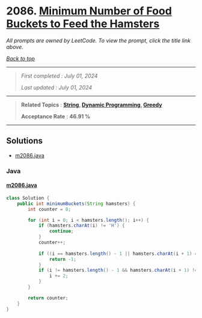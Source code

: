 # 2086. [Minimum Number of Food Buckets to Feed the Hamsters](<https://leetcode.com/problems/minimum-number-of-food-buckets-to-feed-the-hamsters>)

*All prompts are owned by LeetCode. To view the prompt, click the title link above.*

*[Back to top](<../README.md>)*

------

> *First completed : July 01, 2024*
>
> *Last updated : July 01, 2024*

------

> **Related Topics** : **[String](<by_topic/String.md>), [Dynamic Programming](<by_topic/Dynamic Programming.md>), [Greedy](<by_topic/Greedy.md>)**
>
> **Acceptance Rate** : **46.91 %**

------

## Solutions

- [m2086.java](<../my-submissions/m2086.java>)
### Java
#### [m2086.java](<../my-submissions/m2086.java>)
```Java
class Solution {
    public int minimumBuckets(String hamsters) {
        int counter = 0;

        for (int i = 0; i < hamsters.length(); i++) {
            if (hamsters.charAt(i) != 'H') {
                continue;
            }
            counter++;
            
            if ((i == hamsters.length() - 1 || hamsters.charAt(i + 1) == 'H') && (i == 0 || hamsters.charAt(i - 1) == 'H')) {
                return -1;
            }
            if (i != hamsters.length() - 1 && hamsters.charAt(i + 1) != 'H') {
                i += 2;
            }
        }

        return counter;
    }
}
```

